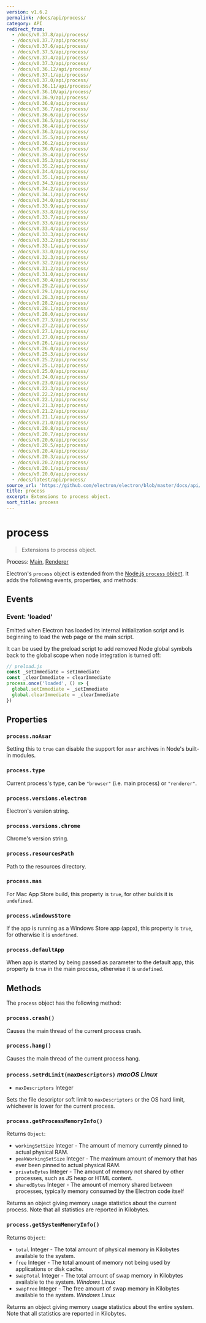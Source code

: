 ```yaml
---
version: v1.6.2
permalink: /docs/api/process/
category: API
redirect_from:
  - /docs/v0.37.8/api/process/
  - /docs/v0.37.7/api/process/
  - /docs/v0.37.6/api/process/
  - /docs/v0.37.5/api/process/
  - /docs/v0.37.4/api/process/
  - /docs/v0.37.3/api/process/
  - /docs/v0.36.12/api/process/
  - /docs/v0.37.1/api/process/
  - /docs/v0.37.0/api/process/
  - /docs/v0.36.11/api/process/
  - /docs/v0.36.10/api/process/
  - /docs/v0.36.9/api/process/
  - /docs/v0.36.8/api/process/
  - /docs/v0.36.7/api/process/
  - /docs/v0.36.6/api/process/
  - /docs/v0.36.5/api/process/
  - /docs/v0.36.4/api/process/
  - /docs/v0.36.3/api/process/
  - /docs/v0.35.5/api/process/
  - /docs/v0.36.2/api/process/
  - /docs/v0.36.0/api/process/
  - /docs/v0.35.4/api/process/
  - /docs/v0.35.3/api/process/
  - /docs/v0.35.2/api/process/
  - /docs/v0.34.4/api/process/
  - /docs/v0.35.1/api/process/
  - /docs/v0.34.3/api/process/
  - /docs/v0.34.2/api/process/
  - /docs/v0.34.1/api/process/
  - /docs/v0.34.0/api/process/
  - /docs/v0.33.9/api/process/
  - /docs/v0.33.8/api/process/
  - /docs/v0.33.7/api/process/
  - /docs/v0.33.6/api/process/
  - /docs/v0.33.4/api/process/
  - /docs/v0.33.3/api/process/
  - /docs/v0.33.2/api/process/
  - /docs/v0.33.1/api/process/
  - /docs/v0.33.0/api/process/
  - /docs/v0.32.3/api/process/
  - /docs/v0.32.2/api/process/
  - /docs/v0.31.2/api/process/
  - /docs/v0.31.0/api/process/
  - /docs/v0.30.4/api/process/
  - /docs/v0.29.2/api/process/
  - /docs/v0.29.1/api/process/
  - /docs/v0.28.3/api/process/
  - /docs/v0.28.2/api/process/
  - /docs/v0.28.1/api/process/
  - /docs/v0.28.0/api/process/
  - /docs/v0.27.3/api/process/
  - /docs/v0.27.2/api/process/
  - /docs/v0.27.1/api/process/
  - /docs/v0.27.0/api/process/
  - /docs/v0.26.1/api/process/
  - /docs/v0.26.0/api/process/
  - /docs/v0.25.3/api/process/
  - /docs/v0.25.2/api/process/
  - /docs/v0.25.1/api/process/
  - /docs/v0.25.0/api/process/
  - /docs/v0.24.0/api/process/
  - /docs/v0.23.0/api/process/
  - /docs/v0.22.3/api/process/
  - /docs/v0.22.2/api/process/
  - /docs/v0.22.1/api/process/
  - /docs/v0.21.3/api/process/
  - /docs/v0.21.2/api/process/
  - /docs/v0.21.1/api/process/
  - /docs/v0.21.0/api/process/
  - /docs/v0.20.8/api/process/
  - /docs/v0.20.7/api/process/
  - /docs/v0.20.6/api/process/
  - /docs/v0.20.5/api/process/
  - /docs/v0.20.4/api/process/
  - /docs/v0.20.3/api/process/
  - /docs/v0.20.2/api/process/
  - /docs/v0.20.1/api/process/
  - /docs/v0.20.0/api/process/
  - /docs/latest/api/process/
source_url: 'https://github.com/electron/electron/blob/master/docs/api/process.md'
title: process
excerpt: Extensions to process object.
sort_title: process
---
```

# process

> Extensions to process object.

Process: [Main]({{site.baseurl}}/docs/glossary#main-process), [Renderer]({{site.baseurl}}/docs/glossary#renderer-process)

Electron's `process` object is extended from the [Node.js `process` object](https://nodejs.org/api/process.html). It adds the following events, properties, and methods:

## Events

### Event: 'loaded'

Emitted when Electron has loaded its internal initialization script and is beginning to load the web page or the main script.

It can be used by the preload script to add removed Node global symbols back to the global scope when node integration is turned off:

```javascript
// preload.js
const _setImmediate = setImmediate
const _clearImmediate = clearImmediate
process.once('loaded', () => {
  global.setImmediate = _setImmediate
  global.clearImmediate = _clearImmediate
})
```

## Properties

### `process.noAsar`

Setting this to `true` can disable the support for `asar` archives in Node's built-in modules.

### `process.type`

Current process's type, can be `"browser"` (i.e. main process) or `"renderer"`.

### `process.versions.electron`

Electron's version string.

### `process.versions.chrome`

Chrome's version string.

### `process.resourcesPath`

Path to the resources directory.

### `process.mas`

For Mac App Store build, this property is `true`, for other builds it is `undefined`.

### `process.windowsStore`

If the app is running as a Windows Store app (appx), this property is `true`, for otherwise it is `undefined`.

### `process.defaultApp`

When app is started by being passed as parameter to the default app, this property is `true` in the main process, otherwise it is `undefined`.

## Methods

The `process` object has the following method:

### `process.crash()`

Causes the main thread of the current process crash.

### `process.hang()`

Causes the main thread of the current process hang.

### `process.setFdLimit(maxDescriptors)` _macOS_ _Linux_

*   `maxDescriptors` Integer

Sets the file descriptor soft limit to `maxDescriptors` or the OS hard limit, whichever is lower for the current process.

### `process.getProcessMemoryInfo()`

Returns `Object`:

*   `workingSetSize` Integer - The amount of memory currently pinned to actual physical RAM.
*   `peakWorkingSetSize` Integer - The maximum amount of memory that has ever been pinned to actual physical RAM.
*   `privateBytes` Integer - The amount of memory not shared by other processes, such as JS heap or HTML content.
*   `sharedBytes` Integer - The amount of memory shared between processes, typically memory consumed by the Electron code itself

Returns an object giving memory usage statistics about the current process. Note that all statistics are reported in Kilobytes.

### `process.getSystemMemoryInfo()`

Returns `Object`:

*   `total` Integer - The total amount of physical memory in Kilobytes available to the system.
*   `free` Integer - The total amount of memory not being used by applications or disk cache.
*   `swapTotal` Integer - The total amount of swap memory in Kilobytes available to the system. _Windows_ _Linux_
*   `swapFree` Integer - The free amount of swap memory in Kilobytes available to the system. _Windows_ _Linux_

Returns an object giving memory usage statistics about the entire system. Note that all statistics are reported in Kilobytes.
